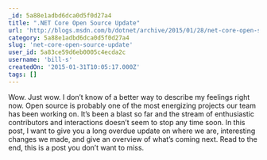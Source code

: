 ```yaml
---
_id: 5a88e1adbd6dca0d5f0d27a4
title: ".NET Core Open Source Update"
url: 'http://blogs.msdn.com/b/dotnet/archive/2015/01/28/net-core-open-source-update.aspx'
category: 5a88e1adbd6dca0d5f0d27a4
slug: 'net-core-open-source-update'
user_id: 5a83ce59d6eb0005c4ecda2c
username: 'bill-s'
createdOn: '2015-01-31T10:05:17.000Z'
tags: []
---
```


Wow. Just wow. I don’t know of a better way to describe my feelings right now. Open source is probably one of the most energizing projects our team has been working on. It’s been a blast so far and the stream of enthusiastic contributors and interactions doesn’t seem to stop any time soon. In this post, I want to give you a long overdue update on where we are, interesting changes we made, and give an overview of what’s coming next. Read to the end, this is a post you don’t want to miss.
